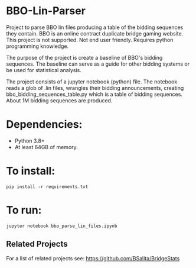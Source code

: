 # BBO-Lin-Parser
Project to parse BBO lin files producing a table of the bidding sequences they contain. BBO is an online contract duplicate bridge gaming website. This project is not supported. Not end user friendly. Requires python programming knowledge.

The purpose of the project is create a baseline of BBO's bidding sequences. The baseline can serve as a guide for other bidding systems or be used for statistical analysis.

The project consists of a jupyter notebook (python) file. The notebook reads a glob of .lin files, wrangles their bidding announcements, creating bbo_bidding_sequences_table.py which is a table of bidding sequences. About 1M bidding sequences are produced.

# Dependencies:
- Python 3.8+
- At least 64GB of memory.

# To install:
    pip install -r requirements.txt

# To run:
    jupyter notebook bbo_parse_lin_files.ipynb

## Related Projects
For a list of related projects see: https://github.com/BSalita/BridgeStats
